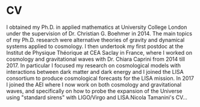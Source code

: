# CV

I obtained my Ph.D. in applied mathematics at University College London under the supervision of Dr. Christian G. Boehmer in 2014. The main topics of my Ph.D. research were alternative theories of gravity and dynamical systems applied to cosmology. I then undertook my first postdoc at the Institut de Physique Théorique at CEA Saclay in France, where I worked on cosmology and gravitational waves with Dr. Chiara Caprini from 2014 till 2017. In particular I focused my research on cosmological models with interactions between dark matter and dark energy and I joined the LISA consortium to produce cosmological forecasts for the LISA mission. In 2017 I joined the AEI where I now work on both cosmology and gravitational waves, and specifically on how to probe the expansion of the Universe using "standard sirens" with LIGO/Virgo and LISA.Nicola Tamanini's CV...
